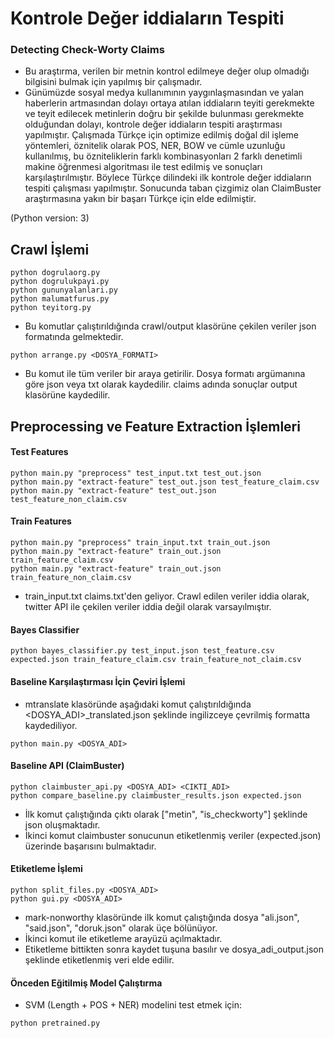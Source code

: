 # Kontrole Değer iddiaların Tespiti
### Detecting Check-Worty Claims
- Bu araştırma, verilen bir metnin kontrol edilmeye değer olup olmadığı bilgisini bulmak için yapılmış bir çalışmadır. 
- Günümüzde sosyal medya kullanımının yaygınlaşmasından ve yalan haberlerin artmasından dolayı ortaya atılan iddiaların teyiti gerekmekte ve teyit edilecek metinlerin doğru bir şekilde bulunması gerekmekte olduğundan dolayı, kontrole değer iddiaların tespiti araştırması yapılmıştır. Çalışmada Türkçe için optimize edilmiş doğal dil işleme yöntemleri, öznitelik olarak POS, NER, BOW ve cümle uzunluğu kullanılmış, bu özniteliklerin farklı kombinasyonları 2 farklı denetimli makine öğrenmesi algoritması ile test edilmiş ve sonuçları karşılaştırılmıştır. Böylece Türkçe dilindeki ilk kontrole değer iddiaların tespiti çalışması yapılmıştır. Sonucunda taban çizgimiz olan ClaimBuster araştırmasına yakın bir başarı Türkçe için elde edilmiştir.  
  
(Python version: 3)

## Crawl İşlemi
```
python dogrulaorg.py  
python dogrulukpayi.py  
python gununyalanlari.py  
python malumatfurus.py  
python teyitorg.py
```
- Bu komutlar çalıştırıldığında crawl/output klasörüne çekilen veriler json formatında gelmektedir.
```
python arrange.py <DOSYA_FORMATI>  
```
- Bu komut ile tüm veriler bir araya getirilir. Dosya formatı argümanına göre json veya txt olarak kaydedilir. claims adında sonuçlar output klasörüne kaydedilir.


## Preprocessing ve Feature Extraction İşlemleri
#### Test Features
```
python main.py "preprocess" test_input.txt test_out.json 						  
python main.py "extract-feature" test_out.json test_feature_claim.csv  
python main.py "extract-feature" test_out.json test_feature_non_claim.csv  
```

#### Train Features
```
python main.py "preprocess" train_input.txt train_out.json 						
python main.py "extract-feature" train_out.json train_feature_claim.csv  
python main.py "extract-feature" train_out.json train_feature_non_claim.csv  
```
- train_input.txt claims.txt'den geliyor. Crawl edilen veriler iddia olarak, twitter API ile çekilen veriler iddia değil olarak varsayılmıştır.

#### Bayes Classifier
```
python bayes_classifier.py test_input.json test_feature.csv expected.json train_feature_claim.csv train_feature_not_claim.csv  
```

#### Baseline Karşılaştırması İçin Çeviri İşlemi
- mtranslate klasöründe aşağıdaki komut çalıştırıldığında <DOSYA_ADI>_translated.json şeklinde ingilizceye çevrilmiş formatta kaydediliyor. 
```
python main.py <DOSYA_ADI>
```

#### Baseline API (ClaimBuster)
```
python claimbuster_api.py <DOSYA_ADI> <CIKTI_ADI>  
python compare_baseline.py claimbuster_results.json expected.json
```
- İlk komut çalıştığında çıktı olarak \["metin", "is_checkworty"\] şeklinde json oluşmaktadır.
- İkinci komut claimbuster sonucunun etiketlenmiş veriler (expected.json) üzerinde başarısını bulmaktadır.


#### Etiketleme İşlemi
```
python split_files.py <DOSYA_ADI>  
python gui.py <DOSYA_ADI> 
```
- mark-nonworthy klasöründe ilk komut çalıştığında dosya "ali.json", "said.json", "doruk.json" olarak üçe bölünüyor.
- İkinci komut ile etiketleme arayüzü açılmaktadır.
- Etiketleme bittikten sonra kaydet tuşuna basılır ve dosya_adi_output.json şeklinde etiketlenmiş veri elde edilir.

#### Önceden Eğitilmiş Model Çalıştırma
- SVM (Length + POS + NER) modelini test etmek için:
```
python pretrained.py
```
